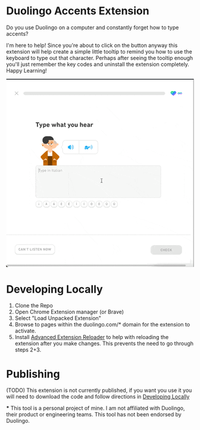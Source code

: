 # Duolingo Accents Extension

Do you use Duolingo on a computer and constantly forget how to type accents?

I'm here to help! Since you're about to click on the button anyway this extension will
help create a simple little tooltip to remind you how to use the keyboard to type out
that character. Perhaps after seeing the tooltip enough you'll just remember the
key codes and uninstall the extension completely. Happy Learning!

![](Sample-Duo-Accents.gif)

# Developing Locally

1. Clone the Repo
2. Open Chrome Extension manager (or Brave)
3. Select "Load Unpacked Extension"
4. Browse to pages within the duolingo.com/\* domain for the extension to activate.
5. Install [Advanced Extension Reloader](https://chromewebstore.google.com/detail/advanced-extension-reload/hagknokdofkmojolcpbddjfdjhnjdkae?hl=en) to help with reloading the extension after you make changes. This prevents the need to go through steps 2+3.

# Publishing

(TODO) This extension is not currently published, if you want you use it you will
need to download the code and follow directions in [Developing Locally](#developing-locally)

**\*** This tool is a personal project of mine. I am not affiliated with Duolingo, their product or engineering teams.
This tool has not been endorsed by Duolingo.
